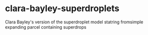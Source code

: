 # clara-bayley-superdroplets
Clara Bayley's version of the superdroplet model statring fromsimple expanding parcel containing superdrops
